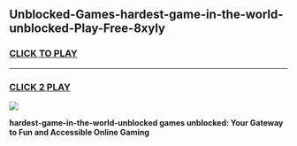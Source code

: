 
## Unblocked-Games-hardest-game-in-the-world-unblocked-Play-Free-8xyly
<h3>
<a href="https://premium76.site?title=hardest-game-in-the-world-unblocked&ref=21A">CLICK TO PLAY</a></h3>
<hr>

<h3>
<a href="https://premium76.site?title=hardest-game-in-the-world-unblocked&ref=21A">CLICK 2 PLAY</a>
  
</h3>

<a href="https://premium76.site?title=hardest-game-in-the-world-unblocked&ref=21A"><img src="https://clearcache.store/games.png"></a>


**hardest-game-in-the-world-unblocked games unblocked: Your Gateway to Fun and Accessible Online Gaming**

